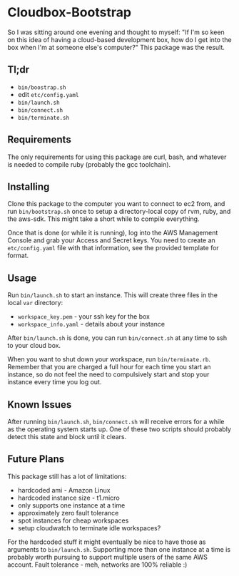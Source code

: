Cloudbox-Bootstrap
==================

So I was sitting around one evening and thought to myself: "If I'm so
keen on this idea of having a cloud-based development box, how do I get
into the box when I'm at someone else's computer?"  This package was the
result.

Tl;dr
-----

+ `bin/boostrap.sh`
+ edit `etc/config.yaml`
+ `bin/launch.sh`
+ `bin/connect.sh`
+ `bin/terminate.sh`

Requirements
------------

The only requirements for using this package are curl, bash, and
whatever is needed to compile ruby (probably the gcc toolchain).

Installing
----------

Clone this package to the computer you want to connect to ec2 from, and
run `bin/bootstrap.sh` once to setup a directory-local copy of rvm, ruby,
and the aws-sdk.  This might take a short while to compile everything.

Once that is done (or while it is running), log into the AWS Management
Console and grab your Access and Secret keys.  You need to create an
`etc/config.yaml` file with that information, see the provided template
for format.

Usage
-----

Run `bin/launch.sh` to start an instance.  This will create
three files in the local `var` directory:

+ `workspace_key.pem` - your ssh key for the box
+ `workspace_info.yaml` - details about your instance

After `bin/launch.sh` is done, you can run `bin/connect.sh` at any
time to ssh to your cloud box.

When you want to shut down your workspace, run `bin/terminate.rb`.
Remember that you are charged a full hour for each time you start an
instance, so do not feel the need to compulsively start and stop your
instance every time you log out.

Known Issues
------------

After running `bin/launch.sh`, `bin/connect.sh` will receive errors for
a while as the operating system starts up.  One of these two scripts
should probably detect this state and block until it clears.

Future Plans
------------

This package still has a lot of limitations:

+ hardcoded ami - Amazon Linux
+ hardcoded instance size - t1.micro
+ only supports one instance at a time
+ approximately zero fault tolerance
+ spot instances for cheap workspaces
+ setup cloudwatch to terminate idle workspaces?

For the hardcoded stuff it might eventually be nice to have those as
arguments to `bin/launch.sh`.  Supporting more than one instance
at a time is probably worth pursuing to support multiple users of the
same AWS account.  Fault tolerance - meh, networks are 100% reliable :)

